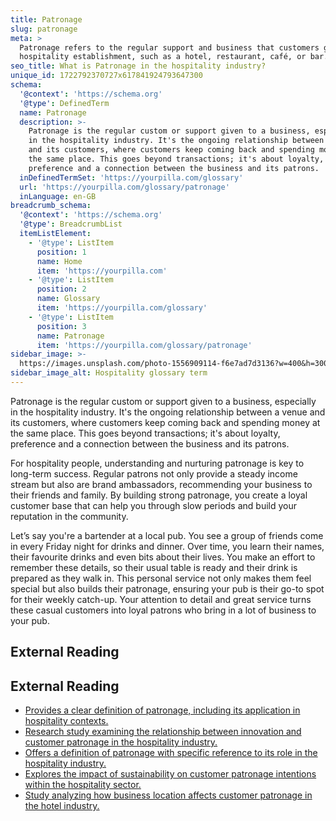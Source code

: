 ```yaml
---
title: Patronage
slug: patronage
meta: >
  Patronage refers to the regular support and business that customers give to a
  hospitality establishment, such as a hotel, restaurant, café, or bar.
seo_title: What is Patronage in the hospitality industry?
unique_id: 1722792370727x617841924793647300
schema:
  '@context': 'https://schema.org'
  '@type': DefinedTerm
  name: Patronage
  description: >-
    Patronage is the regular custom or support given to a business, especially
    in the hospitality industry. It's the ongoing relationship between a venue
    and its customers, where customers keep coming back and spending money at
    the same place. This goes beyond transactions; it's about loyalty,
    preference and a connection between the business and its patrons.
  inDefinedTermSet: 'https://yourpilla.com/glossary'
  url: 'https://yourpilla.com/glossary/patronage'
  inLanguage: en-GB
breadcrumb_schema:
  '@context': 'https://schema.org'
  '@type': BreadcrumbList
  itemListElement:
    - '@type': ListItem
      position: 1
      name: Home
      item: 'https://yourpilla.com'
    - '@type': ListItem
      position: 2
      name: Glossary
      item: 'https://yourpilla.com/glossary'
    - '@type': ListItem
      position: 3
      name: Patronage
      item: 'https://yourpilla.com/glossary/patronage'
sidebar_image: >-
  https://images.unsplash.com/photo-1556909114-f6e7ad7d3136?w=400&h=300&fit=crop&auto=format
sidebar_image_alt: Hospitality glossary term
---
```


Patronage is the regular custom or support given to a business, especially in the hospitality industry. It's the ongoing relationship between a venue and its customers, where customers keep coming back and spending money at the same place. This goes beyond transactions; it's about loyalty, preference and a connection between the business and its patrons.

For hospitality people, understanding and nurturing patronage is key to long-term success. Regular patrons not only provide a steady income stream but also are brand ambassadors, recommending your business to their friends and family. By building strong patronage, you create a loyal customer base that can help you through slow periods and build your reputation in the community.

Let’s say you're a bartender at a local pub. You see a group of friends come in every Friday night for drinks and dinner. Over time, you learn their names, their favourite drinks and even bits about their lives. You make an effort to remember these details, so their usual table is ready and their drink is prepared as they walk in. This personal service not only makes them feel special but also builds their patronage, ensuring your pub is their go-to spot for their weekly catch-up. Your attention to detail and great service turns these casual customers into loyal patrons who bring in a lot of business to your pub.

## External Reading



## External Reading

*   [Provides a clear definition of patronage, including its application in hospitality contexts.](https://www.collinsdictionary.com/us/dictionary/english/patronage)
*   [Research study examining the relationship between innovation and customer patronage in the hospitality industry.](https://www.researchgate.net/publication/368881987_Innovation_and_Customers_Patronage_in_the_Hospitality_Industry_A_Study_of_Selected_Hotels_in_Anambra_State_of_the_Creative_Commons_Attribution_License_CC_BY_40)
*   [Offers a definition of patronage with specific reference to its role in the hospitality industry.](https://www.dictionary.com/browse/patronage)
*   [Explores the impact of sustainability on customer patronage intentions within the hospitality sector.](https://www.frontiersin.org/journals/sustainable-tourism/articles/10.3389/frsut.2024.1429472/full)
*   [Study analyzing how business location affects customer patronage in the hotel industry.](https://www.researchgate.net/publication/371464364_Business_Location_and_Customer_Patronage_in_the_Hotel_Industry_in_Benue_State_Nigeria)
